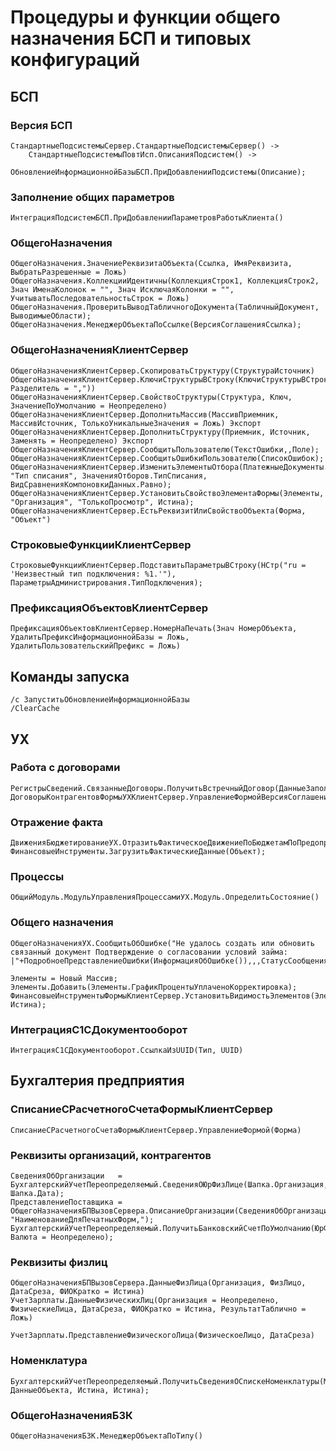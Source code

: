 # Процедуры и функции общего назначения БСП и типовых конфигураций

## БСП

### Версия БСП

    СтандартныеПодсистемыСервер.СтандартныеПодсистемыСервер() ->
        СтандартныеПодсистемыПовтИсп.ОписанияПодсистем() ->
            ОбновлениеИнформационнойБазыБСП.ПриДобавленииПодсистемы(Описание);

### Заполнение общих параметров

    ИнтеграцияПодсистемБСП.ПриДобавленииПараметровРаботыКлиента()

### ОбщегоНазначения

    ОбщегоНазначения.ЗначениеРеквизитаОбъекта(Ссылка, ИмяРеквизита, ВыбратьРазрешенные = Ложь)
    ОбщегоНазначения.КоллекцииИдентичны(КоллекцияСтрок1, КоллекцияСтрок2, Знач ИменаКолонок = "", Знач ИсключаяКолонки = "", УчитыватьПоследовательностьСтрок = Ложь)
    ОбщегоНазначения.ПроверитьВыводТабличногоДокумента(ТабличныйДокумент, ВыводимыеОбласти);
    ОбщегоНазначения.МенеджерОбъектаПоСсылке(ВерсияСоглашенияСсылка);


### ОбщегоНазначенияКлиентСервер

    ОбщегоНазначенияКлиентСервер.СкопироватьСтруктуру(СтруктураИсточник)
    ОбщегоНазначенияКлиентСервер.КлючиСтруктурыВСтроку(КлючиСтруктурыВСтроку(Структура, Разделитель = ","))
    ОбщегоНазначенияКлиентСервер.СвойствоСтруктуры(Структура, Ключ, ЗначениеПоУмолчанию = Неопределено)
    ОбщегоНазначенияКлиентСервер.ДополнитьМассив(МассивПриемник, МассивИсточник, ТолькоУникальныеЗначения = Ложь) Экспорт
    ОбщегоНазначенияКлиентСервер.ДополнитьСтруктуру(Приемник, Источник, Заменять = Неопределено) Экспорт
    ОбщегоНазначенияКлиентСервер.СообщитьПользователю(ТекстОшибки,,Поле);
    ОбщегоНазначенияКлиентСервер.СообщитьОшибкиПользователю(СписокОшибок);
    ОбщегоНазначенияКлиентСервер.ИзменитьЭлементыОтбора(ПлатежныеДокументы.КомпоновщикНастроек.Настройки.Отбор,, "Тип списания", ЗначенияОтборов.ТипСписания, ВидСравненияКомпоновкиДанных.Равно);
    ОбщегоНазначенияКлиентСервер.УстановитьСвойствоЭлементаФормы(Элементы, "Организация", "ТолькоПросмотр", Истина);
    ОбщегоНазначенияКлиентСервер.ЕстьРеквизитИлиСвойствоОбъекта(Форма, "Объект")

### СтроковыеФункцииКлиентСервер

    СтроковыеФункцииКлиентСервер.ПодставитьПараметрыВСтроку(НСтр("ru = 'Неизвестный тип подключения: %1.'"), ПараметрыАдминистрирования.ТипПодключения);


### ПрефиксацияОбъектовКлиентСервер

    ПрефиксацияОбъектовКлиентСервер.НомерНаПечать(Знач НомерОбъекта, УдалитьПрефиксИнформационнойБазы = Ложь, УдалитьПользовательскийПрефикс = Ложь)


## Команды запуска

    /c ЗапуститьОбновлениеИнформационнойБазы
    /ClearCache


## УХ

### Работа с договорами

    РегистрыСведений.СвязанныеДоговоры.ПолучитьВстречныйДоговор(ДанныеЗаполнения.ДоговорКонтрагента);
    ДоговорыКонтрагентовФормыУХКлиентСервер.УправлениеФормойВерсияСоглашения(ЭтотОбъект);

### Отражение факта

    ДвиженияБюджетированиеУХ.ОтразитьФактическоеДвижениеПоБюджетамПоПредопределенномуПравилу(Источник,Отказ)
    ФинансовыеИнструменты.ЗагрузитьФактическиеДанные(Объект);


### Процессы

    ОбщийМодуль.МодульУправленияПроцессамиУХ.Модуль.ОпределитьСостояние()

### Общего назначения

    ОбщегоНазначенияУХ.СообщитьОбОшибке("Не удалось создать или обновить связанный документ Подтверждение о согласовании условий займа:
    |"+ПодробноеПредставлениеОшибки(ИнформацияОбОшибке()),,,СтатусСообщения.Внимание);

    Элементы = Новый Массив;
    Элементы.Добавить(Элементы.ГрафикПроцентыУплаченоКорректировка);
    ФинансовыеИнструментыФормыКлиентСервер.УстановитьВидимостьЭлементов(Элементы, Истина);

### ИнтеграцияС1СДокументооборот

    ИнтеграцияС1СДокументооборот.СсылкаИзUUID(Тип, UUID)


## Бухгалтерия предприятия

### СписаниеСРасчетногоСчетаФормыКлиентСервер
    
    СписаниеСРасчетногоСчетаФормыКлиентСервер.УправлениеФормой(Форма)

### Реквизиты организаций, контрагентов

    СведенияОбОрганизации   = БухгалтерскийУчетПереопределяемый.СведенияОЮрФизЛице(Шапка.Организация, Шапка.Дата);
    ПредставлениеПоставщика = ОбщегоНазначенияБПВызовСервера.ОписаниеОрганизации(СведенияОбОрганизации, "НаименованиеДляПечатныхФорм,");
    БухгалтерскийУчетПереопределяемый.ПолучитьБанковскийСчетПоУмолчанию(ЮрФизЛицо, Валюта = Неопределено);

### Реквизиты физлиц

    ОбщегоНазначенияБПВызовСервера.ДанныеФизЛица(Организация, ФизЛицо, ДатаСреза, ФИОКратко = Истина)
    УчетЗарплаты.ДанныеФизическихЛиц(Организация = Неопределено, ФизическиеЛица, ДатаСреза, ФИОКратко = Истина, РезультатТаблично = Ложь)

    УчетЗарплаты.ПредставлениеФизическогоЛица(ФизическоеЛицо, ДатаСреза)

### Номенклатура

    БухгалтерскийУчетПереопределяемый.ПолучитьСведенияОСпискеНоменклатуры(МассивНоменклатуры, ДанныеОбъекта, Истина, Истина);

### ОбщегоНазначенияБЗК

    ОбщегоНазначенияБЗК.МенеджерОбъектаПоТипу()
